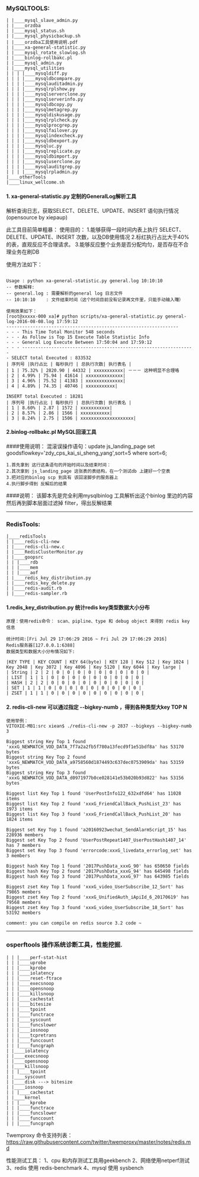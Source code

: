 
### MySQLTOOLS:

```
| |____mysql_slave_admin.py
| |____orzdba
| |____mysql_status.sh
| |____mysql_physicbackup.sh
| |____orzdba工具使用说明.pdf
| |____xa-general-statistic.py
| |____mysql_rotate_slowlog.sh
| |____binlog-rollbakc.pl
| |____mysql_admin.py
| |____mysql_utilities
| | | |____mysqldiff.py
| | | |____mysqldbcompare.py
| | | |____mysqlauditadmin.py
| | | |____mysqlrplshow.py
| | | |____mysqlserverclone.py
| | | |____mysqlserverinfo.py
| | | |____mysqldbcopy.py
| | | |____mysqlmetagrep.py
| | | |____mysqldiskusage.py
| | | |____mysqlrplcheck.py
| | | |____mysqlprocgrep.py
| | | |____mysqlfailover.py
| | | |____mysqlindexcheck.py
| | | |____mysqldbexport.py
| | | |____mysqluc.py
| | | |____mysqlreplicate.py
| | | |____mysqldbimport.py
| | | |____mysqluserclone.py
| | | |____mysqlauditgrep.py
| | | |____mysqlrpladmin.py
|____otherTools
|____linux_wellcome.sh
```

#### 1. xa-general-statistic.py  定制的GeneralLog解析工具

解析查询日志，获取SELECT、DELETE、UPDATE、INSERT 语句执行情况(opensource by xiepaup)

此工具目前简单粗暴： 使用目的： 
	1.能够获得一段时间内表上执行 SELECT、DELETE、UPDATE、INSERT 次数，以及DB使用情况 
	2.标红执行占比大于40% 的表，直观反应不合理请求。 
	3.能够反应整个业务是否分配均匀，是否存在不合理业务在刷DB

使用方法如下：
```

Usage : python xa-general-statistic.py general.log 10:10:10
-- 参数解释:
-- general.log : 需要解析的general log 日志文件
-- 10:10:10    : 文件结束时间（这个时间目前没有记录再文件里，只能手动输入囖）

使用效果如下： 
[root@xxxxx-000 xa]# python scripts/xa-general-statistic.py general-log-2016-08-08.log 17:59:12 
----------------------------------------------------------------- 
- - - This Time Total Monitor 548 seconds 
- - - As Follow is Top 15 Execute Table Statistic Info 
- - - General Log Execute Between 17:50:04 and 17:59:12
- - - ----------------------------------------------------------------- 
- SELECT total Executed : 833532
| 序列号 |执行占比 | 每秒执行 | 总执行次数| 执行表名 |
| 1 | 75.32% | 2820.90 | 44332 | xxxxxxxxxxx| －－－ 这种明显不合理咯 
| 2 | 4.99% | 75.94 | 41614 | xxxxxxxxxxxxxx| 
| 3 | 4.96% | 75.52 | 41383 | xxxxxxxxxxxxxx| 
| 4 | 4.89% | 74.35 | 40746 | xxxxxxxxxxx|

INSERT total Executed : 18281
| 序列号 |执行占比 | 每秒执行 | 总执行次数| 执行表名 |
| 1 | 8.60% | 2.87 | 1572 | xxxxxxxxxxx| 
| 2 | 8.57% | 2.86 | 1566 | xxxxxxxxxxx| 
| 3 | 8.24% | 2.75 | 1506 | xxxxxxxxxxxxxxxxxxxx|
```

#### 2.binlog-rollbakc.pl  MySQL回滚工具

####使用说明： 混滚误操作语句：update js_landing_page set goodsflowkey='zdy_cps_kai_si_sheng_yang',sort=5 where sort=6;

	1.首先拿到 这行这条语句的开始时间以及结束时间： 
	2.其次拿到 js_landing_page 这张表的表结构，在一个测试db 上建好一个空表 
	3.把对应的binlog scp 到具有 该回滚脚步的服务器上 
	4.执行脚步得到 反解后的结果 

####说明： 该脚本先是完全利用mysqlbinlog 工具解析出这个binlog 里边的内容 然后再到脚本层面过滤掉 filter，得出反解结果

--------------------------------------------------------------

### RedisTools:

```
|____redisTools
| |____redis-cli-new
| |____redis-cli-new.c
| |____RedisClusterMonitor.py
| |____goopsrc
| | |____rdb
| | |____mem
| | |____aof
| |____redis_key_distribution.py
| |____redis_key_delete.py
| |____redis-audit.rb
| |____redis-sampler.rb
```

#### 1.redis_key_distribution.py    统计redis key类型数据大小分布 

	原理：使用redis命令： scan、pipline、type 和 debug object 来得到 redis key 信息

```
统计时间:[Fri Jul 29 17:06:29 2016 ~ Fri Jul 29 17:06:29 2016] 
Redis服务器[127.0.0.1:6388] 
数据类型和数据大小分布情况如下:

|KEY TYPE | KEY COUNT | KEY 64(byte) | KEY 128 | Key 512 | Key 1024 | Key 2048 | Key 3072 | Key 4096 | Key 5120 | Key 6044 | Key large | 
| String | 2 | 2 | 0 | 0 | 0 | 0 | 0 | 0 | 0 | 0 | 0 | 
| LIST | 1 | 1 | 0 | 0 | 0 | 0 | 0 | 0 | 0 | 0 | 0 | 
| HASH | 2 | 2 | 0 | 0 | 0 | 0 | 0 | 0 | 0 | 0 | 0 |
| SET | 1 | 1 | 0 | 0 | 0 | 0 | 0 | 0 | 0 | 0 | 0 | 
| ZSET | 1 | 1 | 0 | 0 | 0 | 0 | 0 | 0 | 0 | 0 | 0 |

```

#### 2. redis-cli-new               可以通过指定 --bigkey-numb ，得到各种类型大key TOP N


```
使用举例：
VITOXIE-MB1:src xiean$ ./redis-cli-new -p 2837 --bigkeys --bigkey-numb 3

Biggest string Key Top 1 found 'xxxG_NEWMATCH_VOD_DATA_7f7a2a2fb5f780a13fecd9f1e51bdf8a' has 53170 bytes 
Biggest string Key Top 2 found 'xxxG_NEWMATCH_VOD_DATA_a9758560d1874493c637dec0753909da' has 53159 bytes 
Biggest string Key Top 3 found 'xxxG_NEWMATCH_VOD_DATA_d0971977b0ce028141e53b020b93d822' has 53156 bytes 

Biggest list Key Top 1 found 'UserPostInfo122_632xdfd64' has 11028 items 
Biggest list Key Top 2 found 'xxxG_FriendCallBack_PushList_23' has 1973 items 
Biggest list Key Top 3 found 'xxxG_FriendCallBack_PushList_20' has 1824 items 

Biggest set Key Top 1 found 'a20160923wechat_SendAlarmScript_15' has 228936 members 
Biggest set Key Top 2 found 'UserPostRepeat1407_UserPostHash1407_14' has 7 members 
Biggest set Key Top 3 found 'errorcode:xxxG_livedata_errorlog_set' has 3 members 

Biggest hash Key Top 1 found '2017PushData_xxxG_90' has 650650 fields 
Biggest hash Key Top 2 found '2017PushData_xxxG_94' has 645498 fields 
Biggest hash Key Top 3 found '2017PushData_xxxG_97' has 643985 fields 

Biggest zset Key Top 1 found 'xxxG_video_UserSubscribe_12_Sort' has 79865 members 
Biggest zset Key Top 2 found 'xxxG_UnifiedAuth_iApiId_6_20170619' has 79568 members 
Biggest zset Key Top 3 found 'xxxG_video_UserSubscribe_18_Sort' has 53192 members

comment: you can compile on redis source 3.2 code ~
```


---------------------------------------------------

### osperftools  操作系统诊断工具，性能挖掘.

```
| | |____perf-stat-hist
| | |____uprobe
| | |____kprobe
| | |____iolatency
| | |____reset-ftrace
| | |____execsnoop
| | |____opensnoop
| | |____killsnoop
| | |____cachestat
| | |____bitesize
| | |____tpoint
| | |____functrace
| | |____syscount
| | |____funcslower
| | |____iosnoop
| | |____tcpretrans
| | |____funccount
| | |____funcgraph
| |____iolatency
| |____execsnoop
| |____opensnoop
| |____killsnoop
| | |____tpoint
| |____syscount
| |____disk ---> bitesize
| |____iosnoop
| | |____cachestat
| |____kernel
| | |____kprobe
| | |____functrace
| | |____funcslower
| | |____funccount
| | |____funcgraph
```



Twemproxy 命令支持列表： https://raw.githubusercontent.com/twitter/twemproxy/master/notes/redis.md

性能测试工具：
1、cpu 和内存测试工具用geekbench
2、网络使用netperf测试
3、redis 使用 redis-benchmark
4、mysql 使用 sysbench

